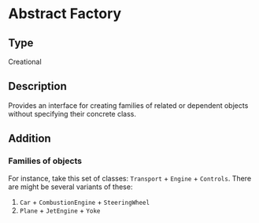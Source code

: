 # Abstract Factory

## Type

Creational

## Description

Provides an interface for creating families of related or dependent objects without specifying their concrete class.

## Addition

### Families of objects

For instance, take this set of classes: `Transport` + `Engine` + `Controls`. There are might be several variants of these:

1. `Car` + `CombustionEngine` + `SteeringWheel`
1. `Plane` + `JetEngine` + `Yoke`
